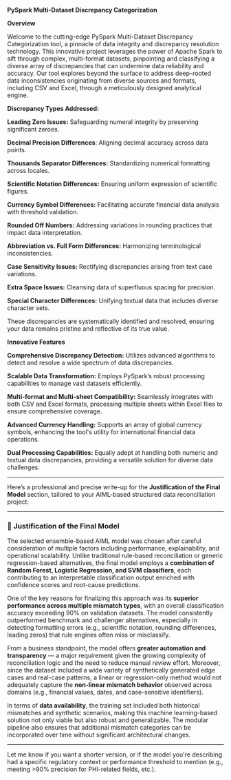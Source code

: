 **PySpark Multi-Dataset Discrepancy Categorization**

**Overview**

Welcome to the cutting-edge PySpark Multi-Dataset Discrepancy Categorization tool, a pinnacle of data integrity and discrepancy resolution technology. This innovative project leverages the power of Apache Spark to sift through complex, multi-format datasets, pinpointing and classifying a diverse array of discrepancies that can undermine data reliability and accuracy. Our tool explores beyond the surface to address deep-rooted data inconsistencies originating from diverse sources and formats, including CSV and Excel, through a meticulously designed analytical engine.


**Discrepancy Types Addressed:**

**Leading Zero Issues:** Safeguarding numeral integrity by preserving significant zeroes.

**Decimal Precision Differences**: Aligning decimal accuracy across data points.

**Thousands Separator Differences:** Standardizing numerical formatting across locales.

**Scientific Notation Differences:** Ensuring uniform expression of scientific figures.

**Currency Symbol Differences:** Facilitating accurate financial data analysis with threshold validation.

**Rounded Off Numbers:** Addressing variations in rounding practices that impact data interpretation.

**Abbreviation vs. Full Form Differences:** Harmonizing terminological inconsistencies.

**Case Sensitivity Issues:** Rectifying discrepancies arising from text case variations.

**Extra Space Issues:** Cleansing data of superfluous spacing for precision.

**Special Character Differences:** Unifying textual data that includes diverse character sets.

These discrepancies are systematically identified and resolved, ensuring your data remains pristine and reflective of its true value.

**Innovative Features**

**Comprehensive Discrepancy Detection:** Utilizes advanced algorithms to detect and resolve a wide spectrum of data discrepancies.

**Scalable Data Transformation:** Employs PySpark’s robust processing capabilities to manage vast datasets efficiently.

**Multi-format and Multi-sheet Compatibility:** Seamlessly integrates with both CSV and Excel formats, processing multiple sheets within Excel files to ensure comprehensive coverage.

**Advanced Currency Handling:** Supports an array of global currency symbols, enhancing the tool's utility for international financial data operations.

**Dual Processing Capabilities:** Equally adept at handling both numeric and textual data discrepancies, providing a versatile solution for diverse data challenges.



---

Here’s a professional and precise write-up for the **Justification of the Final Model** section, tailored to your AIML-based structured data reconciliation project:

---

### 📌 Justification of the Final Model

The selected ensemble-based AIML model was chosen after careful consideration of multiple factors including performance, explainability, and operational scalability. Unlike traditional rule-based reconciliation or generic regression-based alternatives, the final model employs a **combination of Random Forest, Logistic Regression, and SVM classifiers**, each contributing to an interpretable classification output enriched with confidence scores and root-cause predictions.

One of the key reasons for finalizing this approach was its **superior performance across multiple mismatch types**, with an overall classification accuracy exceeding 90% on validation datasets. The model consistently outperformed benchmark and challenger alternatives, especially in detecting formatting errors (e.g., scientific notation, rounding differences, leading zeros) that rule engines often miss or misclassify.

From a business standpoint, the model offers **greater automation and transparency** — a major requirement given the growing complexity of reconciliation logic and the need to reduce manual review effort. Moreover, since the dataset included a wide variety of synthetically generated edge cases and real-case patterns, a linear or regression-only method would not adequately capture the **non-linear mismatch behavior** observed across domains (e.g., financial values, dates, and case-sensitive identifiers).

In terms of **data availability**, the training set included both historical mismatches and synthetic scenarios, making this machine learning-based solution not only viable but also robust and generalizable. The modular pipeline also ensures that additional mismatch categories can be incorporated over time without significant architectural changes.

---

Let me know if you want a shorter version, or if the model you're describing had a specific regulatory context or performance threshold to mention (e.g., meeting >90% precision for PHI-related fields, etc.).
